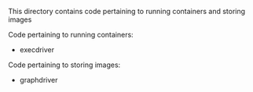 This directory contains code pertaining to running containers and storing images

Code pertaining to running containers:

 - execdriver

Code pertaining to storing images:

 - graphdriver
